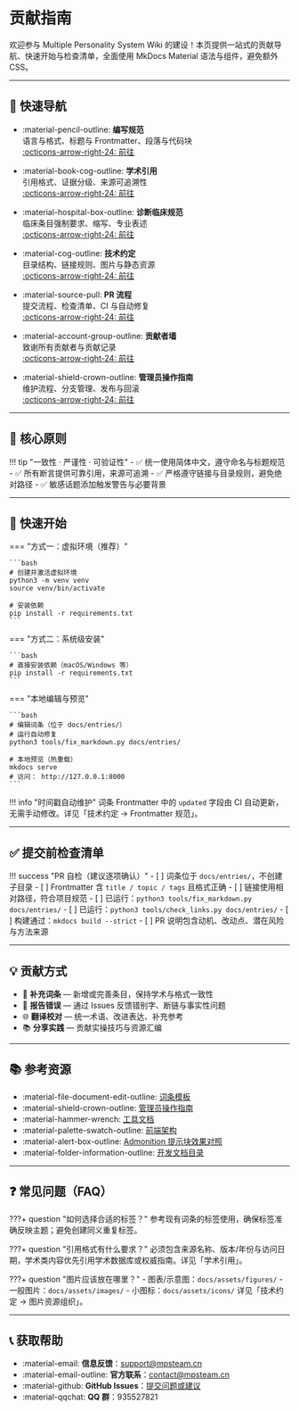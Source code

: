 # 贡献指南

欢迎参与 Multiple Personality System Wiki 的建设！本页提供一站式的贡献导航、快速开始与检查清单，全面使用 MkDocs Material 语法与组件，避免额外 CSS。

---

## 📌 快速导航

<div class="grid cards" markdown>

-   :material-pencil-outline: **编写规范**  
    语言与格式、标题与 Frontmatter、段落与代码块  
    [:octicons-arrow-right-24: 前往](writing-guidelines.md)

-   :material-book-cog-outline: **学术引用**  
    引用格式、证据分级、来源可追溯性  
    [:octicons-arrow-right-24: 前往](academic-citation.md)

-   :material-hospital-box-outline: **诊断临床规范**  
    临床条目强制要求、缩写、专业表述  
    [:octicons-arrow-right-24: 前往](clinical-guidelines.md)

-   :material-cog-outline: **技术约定**  
    目录结构、链接规则、图片与静态资源  
    [:octicons-arrow-right-24: 前往](technical-conventions.md)

-   :material-source-pull: **PR 流程**  
    提交流程、检查清单、CI 与自动修复  
    [:octicons-arrow-right-24: 前往](pr-workflow.md)

-   :material-account-group-outline: **贡献者墙**  
    致谢所有贡献者与贡献记录  
    [:octicons-arrow-right-24: 前往](contributors.md)

-   :material-shield-crown-outline: **管理员操作指南**  
    维护流程、分支管理、发布与回滚  
    [:octicons-arrow-right-24: 前往](../ADMIN_GUIDE.md)

</div>

---

## 🎯 核心原则

!!! tip "一致性 · 严谨性 · 可验证性"
    - ✅ 统一使用简体中文，遵守命名与标题规范
    - ✅ 所有断言提供可靠引用，来源可追溯
    - ✅ 严格遵守链接与目录规则，避免绝对路径
    - ✅ 敏感话题添加触发警告与必要背景

---

## 🚀 快速开始

=== "方式一：虚拟环境（推荐）"

    ```bash
    # 创建并激活虚拟环境
    python3 -m venv venv
    source venv/bin/activate

    # 安装依赖
    pip install -r requirements.txt
    ```

=== "方式二：系统级安装"

    ```bash
    # 直接安装依赖（macOS/Windows 等）
    pip install -r requirements.txt
    ```

=== "本地编辑与预览"

    ```bash
    # 编辑词条（位于 docs/entries/）
    # 运行自动修复
    python3 tools/fix_markdown.py docs/entries/

    # 本地预览（热重载）
    mkdocs serve
    # 访问： http://127.0.0.1:8000
    ```

!!! info "时间戳自动维护"
    词条 Frontmatter 中的 `updated` 字段由 CI 自动更新，无需手动修改。详见「技术约定 → Frontmatter 规范」。

---

## ✅ 提交前检查清单

!!! success "PR 自检（建议逐项确认）"
    - [ ] 词条位于 `docs/entries/`，不创建子目录
    - [ ] Frontmatter 含 `title / topic / tags` 且格式正确
    - [ ] 链接使用相对路径，符合项目规范
    - [ ] 已运行：`python3 tools/fix_markdown.py docs/entries/`
    - [ ] 已运行：`python3 tools/check_links.py docs/entries/`
    - [ ] 构建通过：`mkdocs build --strict`
    - [ ] PR 说明包含动机、改动点、潜在风险与方法来源

---

## 💡 贡献方式

<div class="grid" markdown>

- 📝 **补充词条** — 新增或完善条目，保持学术与格式一致性
- 🐛 **报告错误** — 通过 Issues 反馈错别字、断链与事实性问题
- 🌐 **翻译校对** — 统一术语、改进表达、补充参考
- 📚 **分享实践** — 贡献实操技巧与资源汇编

</div>

---

## 📚 参考资源

- :material-file-document-edit-outline: [词条模板](https://github.com/mps-team-cn/Multiple_personality_system_wiki/blob/main/docs/TEMPLATE_ENTRY.md)
- :material-shield-crown-outline: [管理员操作指南](https://github.com/mps-team-cn/Multiple_personality_system_wiki/blob/main/docs/ADMIN_GUIDE.md)
- :material-hammer-wrench: [工具文档](https://github.com/mps-team-cn/Multiple_personality_system_wiki/blob/main/docs/dev/Tools-Index.md)
- :material-palette-swatch-outline: [前端架构](https://github.com/mps-team-cn/Multiple_personality_system_wiki/blob/main/docs/dev/THEME_GUIDE.md)
- :material-alert-box-outline: [Admonition 提示块效果对照](admonitions-demo.md)
- :material-folder-information-outline: [开发文档目录](https://github.com/mps-team-cn/Multiple_personality_system_wiki/tree/main/docs/dev)

---

## ❓ 常见问题（FAQ）

???+ question "如何选择合适的标签？"
    参考现有词条的标签使用，确保标签准确反映主题；避免创建同义重复标签。

???+ question "引用格式有什么要求？"
    必须包含来源名称、版本/年份与访问日期，学术类内容优先引用学术数据库或权威指南。详见「学术引用」。

???+ question "图片应该放在哪里？"
    - 图表/示意图：`docs/assets/figures/`
    - 一般图片：`docs/assets/images/`
    - 小图标：`docs/assets/icons/`
    详见「技术约定 → 图片资源组织」。

---

## 📞 获取帮助

- :material-email: **信息反馈**：[support@mpsteam.cn](mailto:support@mpsteam.cn)
- :material-email-outline: **官方联系**：[contact@mpsteam.cn](mailto:contact@mpsteam.cn)
- :material-github: **GitHub Issues**：[提交问题或建议](https://github.com/mps-team-cn/Multiple_personality_system_wiki/issues)
- :material-qqchat: **QQ 群**：935527821
